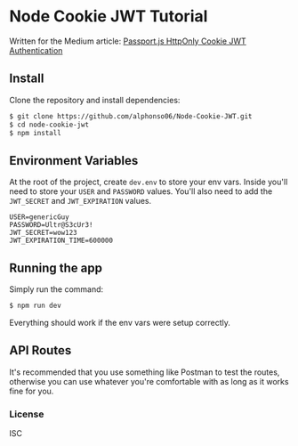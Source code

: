 # Node Cookie JWT Tutorial
Written for the Medium article: 
[Passport.js HttpOnly Cookie JWT Authentication](https://medium.com/@alphonso.javier/building-httponly-cookie-jwt-authentication-with-passport-js-27ec519b99c1)

## Install
Clone the repository and install dependencies:
```sh
$ git clone https://github.com/alphonso06/Node-Cookie-JWT.git
$ cd node-cookie-jwt
$ npm install
```

## Environment Variables
At the root of the project, create `dev.env` to store your env vars. Inside 
you'll need to store your `USER` and `PASSWORD` values. You'll also need to add 
the `JWT_SECRET` and `JWT_EXPIRATION` values.

```env
USER=genericGuy
PASSWORD=Ultr@S3cUr3!
JWT_SECRET=wow123
JWT_EXPIRATION_TIME=600000
```

## Running the app
Simply run the command:
```sh
$ npm run dev
```
Everything should work if the env vars were setup correctly.

## API Routes
It's recommended that you use something like Postman to test the routes, 
otherwise you can use whatever you're comfortable with as long as it works fine 
for you.

### License
ISC